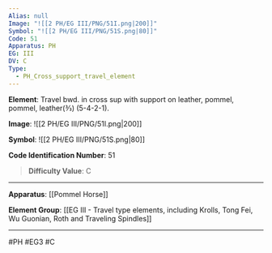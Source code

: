 ```yaml
---
Alias: null
Image: "![[2 PH/EG III/PNG/51I.png|200]]"
Symbol: "![[2 PH/EG III/PNG/51S.png|80]]"
Code: 51
Apparatus: PH
EG: III
DV: C
Type:
  - PH_Cross_support_travel_element
---
```

**Element**: Travel bwd. in cross sup with support on leather, pommel, pommel, leather(3⁄3) (5-4-2-1).

**Image**:
![[2 PH/EG III/PNG/51I.png|200]]

**Symbol**:
![[2 PH/EG III/PNG/51S.png|80]]

**Code Identification Number**: 51

>**Difficulty Value**: C

___
**Apparatus**: [[Pommel Horse]]

**Element Group**: [[EG III - Travel type elements, including Krolls, Tong Fei, Wu Guonian, Roth and Traveling Spindles]]
___
#PH #EG3 #C
